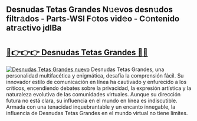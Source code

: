 ## Desnudas Tetas Grandes N𝚞𝚎vos desn𝚞dos filtr𝚊dos - Parts-WSl F𝚘tos vid𝚎o - C𝚘ntenido atr𝚊ctivo jdlBa

# <h2><a href="http://mb2y6qo.tromn.icu/?c=Desnudas+Tetas+Grandes">🔗👉👉👉 Desnudas Tetas Grandes 🔗🔗</a></h2>

[![Desnudas Tetas Grandes nuevo](https://i.imgur.com/pEAQMta.gif)](http://mb2y6qo.tromn.icu/?c=Desnudas+Tetas+Grandes)
Desnudas Tetas Grandes, una personalidad multifacética y enigmática, desafía la comprensión fácil. Su innovador estilo de comunicación en línea ha cautivado y enfurecido a los críticos, encendiendo debates sobre la privacidad, la expresión artística y la naturaleza evolutiva de las comunidades virtuales. Aunque su dirección futura no está clara, su influencia en el mundo en línea es indiscutible. Armada con una tenacidad inquebrantable y un encanto innegable, la influencia de Desnudas Tetas Grandes en el mundo virtual no tiene límites.
